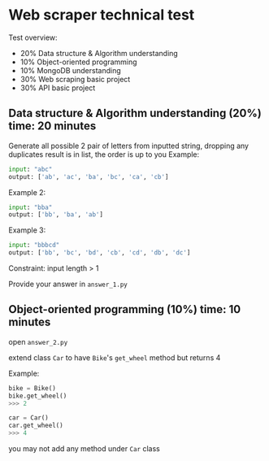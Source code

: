 # Web scraper technical test

Test overview:
- 20% Data structure & Algorithm understanding 
- 10% Object-oriented programming
- 10% MongoDB understanding
- 30% Web scraping basic project
- 30% API basic project


## Data structure & Algorithm understanding (20%) time: 20 minutes

Generate all possible 2 pair of letters from inputted string, dropping any duplicates
result is in list, the order is up to you
Example:
``` python
input: "abc"
output: ['ab', 'ac', 'ba', 'bc', 'ca', 'cb']
```

Example 2:
``` python
input: "bba"
output: ['bb', 'ba', 'ab']
```
Example 3:
``` python
input: "bbbcd"
output: ['bb', 'bc', 'bd', 'cb', 'cd', 'db', 'dc']
```
Constraint:
input length > 1

Provide your answer in `answer_1.py`

## Object-oriented programming (10%) time: 10 minutes
open `answer_2.py`

extend class `Car` to have `Bike`'s `get_wheel` method but returns 4

Example:
``` python
bike = Bike()
bike.get_wheel()
>>> 2

car = Car()
car.get_wheel()
>>> 4
```

you may not add any method under `Car` class
